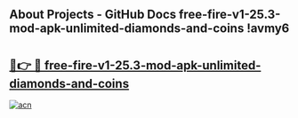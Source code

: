 ## About Projects - GitHub Docs free-fire-v1-25.3-mod-apk-unlimited-diamonds-and-coins !avmy6

# <h2><a href="https://andorid.site?title=free-fire-v1-25.3-mod-apk-unlimited-diamonds-and-coins&ref=13PRO">🔗👉 🔴 free-fire-v1-25.3-mod-apk-unlimited-diamonds-and-coins</a></h2>

[![acn](https://github.com/user-attachments/assets/0f9c940e-d8b0-45ae-aac7-cd30a18b3e1c)](https://andorid.site?title=free-fire-v1-25.3-mod-apk-unlimited-diamonds-and-coins&ref=13PRO)

